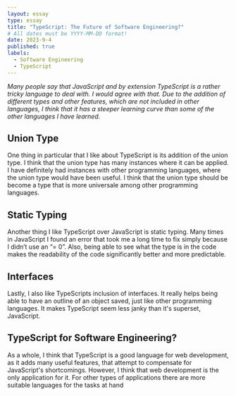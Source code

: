```yaml
---
layout: essay
type: essay
title: "TypeScript: The Future of Software Engineering?"
# All dates must be YYYY-MM-DD format!
date: 2023-9-4
published: true
labels:
  - Software Engineering
  - TypeScript
---
```


*Many people say that JavaScript and by extension TypeScript is a rather tricky language to deal with. I would agree with that. Due to the addition of different types and other features, which are not included in other languages, I think that it has a steeper learning curve than some of the other languages I have learned.*

## Union Type

One thing in particular that I like about TypeScript is its addition of the union type. I think that the union type has many instances where it can be applied. I have definitely had instances with other programming languages, where the union type would have been useful. I think that the union type should be become a type that is more universale among other programming languages.

## Static Typing

Another thing I like TypeScript over JavaScript is static typing. Many times in JavaScript I found an error that took me a long time to fix simply because I didn’t use an “= 0”. Also, being able to see what the type is in the code makes the readability of the code significantly better and more predictable. 

## Interfaces

Lastly, I also like TypeScripts inclusion of interfaces. It really helps being able to have an outline of an object saved, just like other programming languages. It makes TypeScript seem less janky than it's superset, JavaScript.

## TypeScript for Software Engineering?

As a whole, I think that TypeScript is a good language for web development, as it adds many useful features, that attempt to compensate for JavaScript's shortcomings. However, I think that web development is the only application for it. For other types of applications there are more suitable languages for the tasks at hand

